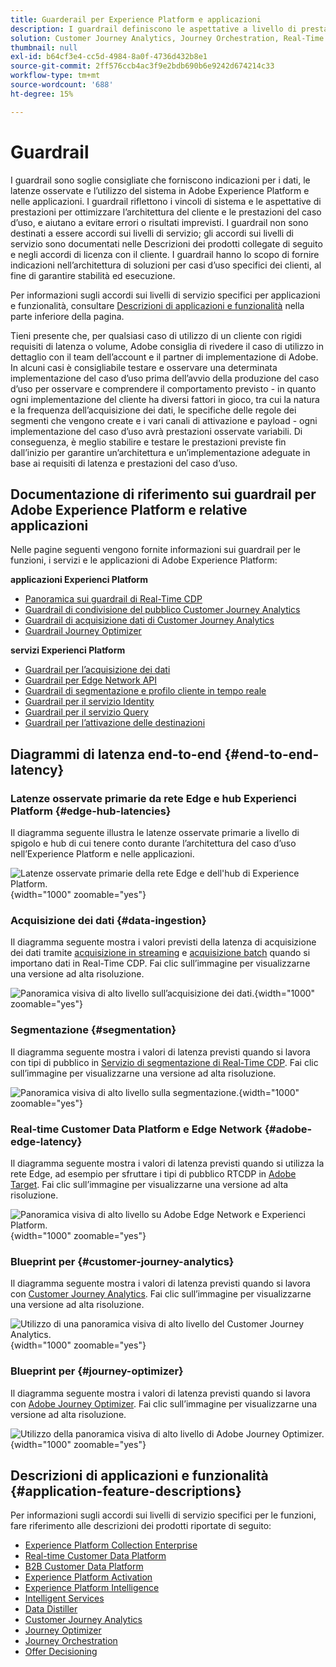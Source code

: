 ```yaml
---
title: Guarderail per Experience Platform e applicazioni
description: I guardrail definiscono le aspettative a livello di prestazioni e l’impatto per i componenti e i servizi in Adobe Experience Platform e nelle relative applicazioni
solution: Customer Journey Analytics, Journey Orchestration, Real-Time Customer Data Platform
thumbnail: null
exl-id: b64cf3e4-cc5d-4984-8a0f-4736d432b8e1
source-git-commit: 2ff576ccb4ac3f9e2bdb690b6e9242d674214c33
workflow-type: tm+mt
source-wordcount: '688'
ht-degree: 15%

---
```


# Guardrail

I guardrail sono soglie consigliate che forniscono indicazioni per i dati, le latenze osservate e l’utilizzo del sistema in Adobe Experience Platform e nelle applicazioni. I guardrail riflettono i vincoli di sistema e le aspettative di prestazioni per ottimizzare l’architettura del cliente e le prestazioni del caso d’uso, e aiutano a evitare errori o risultati imprevisti. I guardrail non sono destinati a essere accordi sui livelli di servizio; gli accordi sui livelli di servizio sono documentati nelle Descrizioni dei prodotti collegate di seguito e negli accordi di licenza con il cliente. I guardrail hanno lo scopo di fornire indicazioni nell’architettura di soluzioni per casi d’uso specifici dei clienti, al fine di garantire stabilità ed esecuzione.

Per informazioni sugli accordi sui livelli di servizio specifici per applicazioni e funzionalità, consultare [Descrizioni di applicazioni e funzionalità](#application-feature-descriptions) nella parte inferiore della pagina.

Tieni presente che, per qualsiasi caso di utilizzo di un cliente con rigidi requisiti di latenza o volume, Adobe consiglia di rivedere il caso di utilizzo in dettaglio con il team dell’account e il partner di implementazione di Adobe. In alcuni casi è consigliabile testare e osservare una determinata implementazione del caso d’uso prima dell’avvio della produzione del caso d’uso per osservare e comprendere il comportamento previsto - in quanto ogni implementazione del cliente ha diversi fattori in gioco, tra cui la natura e la frequenza dell’acquisizione dei dati, le specifiche delle regole dei segmenti che vengono create e i vari canali di attivazione e payload - ogni implementazione del caso d’uso avrà prestazioni osservate variabili. Di conseguenza, è meglio stabilire e testare le prestazioni previste fin dall’inizio per garantire un’architettura e un’implementazione adeguate in base ai requisiti di latenza e prestazioni del caso d’uso.


## Documentazione di riferimento sui guardrail per Adobe Experience Platform e relative applicazioni

Nelle pagine seguenti vengono fornite informazioni sui guardrail per le funzioni, i servizi e le applicazioni di Adobe Experience Platform:

**applicazioni Experienci Platform**

* [Panoramica sui guardrail di Real-Time CDP](https://experienceleague.adobe.com/docs/experience-platform/rtcdp/guardrails/overview.html)
* [Guardrail di condivisione del pubblico Customer Journey Analytics](https://experienceleague.adobe.com/docs/analytics-platform/using/cja-components/audiences/publish.html#latency)
* [Guardrail di acquisizione dati di Customer Journey Analytics](https://experienceleague.adobe.com/docs/experience-platform/sources/connectors/adobe-applications/analytics.html#what-is-the-expected-latency-for-analytics-data-on-platform%3F)
* [Guardrail Journey Optimizer](https://experienceleague.adobe.com/docs/journey-optimizer/using/get-started/guardrails.html)

**servizi Experienci Platform**

* [Guardrail per l’acquisizione dei dati](https://experienceleague.adobe.com/docs/experience-platform/ingestion/guardrails.html)
* [Guardrail per Edge Network API](https://experienceleague.adobe.com/docs/experience-platform/edge-network-server-api/guardrails.html)
* [Guardrail di segmentazione e profilo cliente in tempo reale](https://experienceleague.adobe.com/docs/experience-platform/profile/guardrails.html?lang=it)
* [Guardrail per il servizio Identity](https://experienceleague.adobe.com/docs/experience-platform/identity/guardrails.html?lang=it)
* [Guardrail per il servizio Query](https://experienceleague.adobe.com/docs/experience-platform/query/guardrails.html?lang=it)
* [Guardrail per l’attivazione delle destinazioni](https://experienceleague.adobe.com/docs/experience-platform/destinations/guardrails.html?lang=it)

## Diagrammi di latenza end-to-end {#end-to-end-latency}

### Latenze osservate primarie da rete Edge e hub Experienci Platform {#edge-hub-latencies}

Il diagramma seguente illustra le latenze osservate primarie a livello di spigolo e hub di cui tenere conto durante l’architettura del caso d’uso nell’Experience Platform e nelle applicazioni.

![Latenze osservate primarie della rete Edge e dell&#39;hub di Experience Platform.](/help/blueprints/experience-platform/deployment/assets/aep_edge_hub_latency.svg "Latenze osservate primarie di Experienci Platform Edge Network e hub"){width="1000" zoomable="yes"}

### Acquisizione dei dati {#data-ingestion}

Il diagramma seguente mostra i valori previsti della latenza di acquisizione dei dati tramite [acquisizione in streaming](https://experienceleague.adobe.com/docs/experience-platform/ingestion/streaming/overview.html) e [acquisizione batch](https://experienceleague.adobe.com/docs/experience-platform/ingestion/batch/getting-started.html?lang=it) quando si importano dati in Real-Time CDP. Fai clic sull’immagine per visualizzarne una versione ad alta risoluzione.

![Panoramica visiva di alto livello sull’acquisizione dei dati.](/help/blueprints/experience-platform/deployment/assets/aep_data_flow_guardrails.svg "Acquisizione dei dati: panoramica visiva di alto livello e valori di latenza"){width="1000" zoomable="yes"}

### Segmentazione {#segmentation}

Il diagramma seguente mostra i valori di latenza previsti quando si lavora con tipi di pubblico in [Servizio di segmentazione di Real-Time CDP](https://experienceleague.adobe.com/docs/experience-platform/segmentation/home.html?lang=it). Fai clic sull’immagine per visualizzarne una versione ad alta risoluzione.

![Panoramica visiva di alto livello sulla segmentazione.](/help/blueprints/experience-platform/deployment/assets/segmentation_guardrails.svg "Segmentazione dei valori di panoramica visiva e latenza di alto livello"){width="1000" zoomable="yes"}

### Real-time Customer Data Platform e Edge Network {#adobe-edge-latency}

Il diagramma seguente mostra i valori di latenza previsti quando si utilizza la rete Edge, ad esempio per sfruttare i tipi di pubblico RTCDP in [Adobe Target](https://experienceleague.adobe.com/docs/experience-platform/destinations/catalog/personalization/adobe-target-connection.html?lang=it). Fai clic sull’immagine per visualizzarne una versione ad alta risoluzione.

![Panoramica visiva di alto livello su Adobe Edge Network e Experienci Platform.](/help/blueprints/experience-platform/deployment/assets/RTCDP_Edge_guardrails.svg "Esportazione di tipi di pubblico in Adobe Target: panoramica visiva di alto livello e latenza"){width="1000" zoomable="yes"}

### Blueprint per   {#customer-journey-analytics}

Il diagramma seguente mostra i valori di latenza previsti quando si lavora con [Customer Journey Analytics](https://experienceleague.adobe.com/docs/analytics-platform/using/cja-overview/cja-overview.html?lang=en). Fai clic sull’immagine per visualizzarne una versione ad alta risoluzione.

![Utilizzo di una panoramica visiva di alto livello del Customer Journey Analytics.](/help/blueprints/experience-platform/deployment/assets/CJA_guardrails.svg "Utilizzo dei valori Customer Journey Analytics di panoramica visiva di alto livello e latenza"){width="1000" zoomable="yes"}

### Blueprint per   {#journey-optimizer}

Il diagramma seguente mostra i valori di latenza previsti quando si lavora con [Adobe Journey Optimizer](https://experienceleague.adobe.com/docs/journey-optimizer/using/get-started/get-started.html?lang=en). Fai clic sull’immagine per visualizzarne una versione ad alta risoluzione.

![Utilizzo della panoramica visiva di alto livello di Adobe Journey Optimizer.](/help/blueprints/experience-platform/deployment/assets/AJO_guardrails.svg "Utilizzo dei valori di latenza e panoramica visiva di alto livello di Adobe Journey Optimizer"){width="1000" zoomable="yes"}

## Descrizioni di applicazioni e funzionalità {#application-feature-descriptions}

Per informazioni sugli accordi sui livelli di servizio specifici per le funzioni, fare riferimento alle descrizioni dei prodotti riportate di seguito:

* [Experience Platform Collection Enterprise](https://helpx.adobe.com/it/legal/product-descriptions/adobe-experience-platform-collection-enterprise.html)
* [Real-time Customer Data Platform](https://helpx.adobe.com/it/legal/product-descriptions/real-time-customer-data-platform.html)
* [B2B Customer Data Platform](https://helpx.adobe.com/it/legal/product-descriptions/adobe-experience-platform-b2b.html)
* [Experience Platform Activation](https://helpx.adobe.com/it/legal/product-descriptions/adobe-experience-platform0.html)
* [Experience Platform Intelligence](https://helpx.adobe.com/it/legal/product-descriptions/adobe-experience-platform-intelligence---product-description.html)
* [Intelligent Services](https://helpx.adobe.com/it/legal/product-descriptions/intelligent-services.html)
* [Data Distiller](https://helpx.adobe.com/it/legal/product-descriptions/data-distiller.html)
* [Customer Journey Analytics](https://helpx.adobe.com/it/legal/product-descriptions/customer-journey-analytics.html)
* [Journey Optimizer](https://helpx.adobe.com/it/legal/product-descriptions/adobe-journey-optimizer.html)
* [Journey Orchestration](https://helpx.adobe.com/it/legal/product-descriptions/journey-orchestration.html)
* [Offer Decisioning](https://helpx.adobe.com/it/legal/product-descriptions/offer-decisioning-app-service.html)
